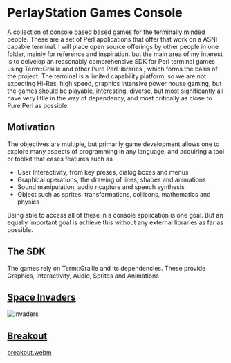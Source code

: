 # PerlayStation Games Console

A  collection of console based based games for the terminally minded people.  These are a set of Perl applications that offer that work on a ASNI capable terminal. I will place open source offerings by other people in one folder, mainly for reference and inspiration.  but the main area of my interest is to delvelop an reasonably comprehensive SDK for Perl terminal games using Term::Graille and other Pure Perl libraries , which forms the basis of the project. The terminal is a limited capability platform, so we are not expecting Hi-Res, high speed, graphics Intensive power house gaming, but the games should be playable, interesting, diverse, but most significantly all have very litlle in the way of dependency, and most critically as close to Pure Perl as possible.

## Motivation

The objectives are multiple, but primarily game development allows one to explore many aspects of programming in any language, and acquiring a tool or toolkit that eases  features such as 

* User Interactivity, from key preses, dialog boxes and menus
* Graphical operations, the drawing of lines, shapes and animations
* Sound manipulation, audio ncapture and speech synthesis
* Object such as sprites, transformations, collisons, mathematics and physics

Being able to access all of these in a console application is one goal.  But an equally important goal is achieve this without any external libraries as far as possible.

## The SDK

The games rely on Term::Graille and its dependencies.  These provide Graphics, Interactivity, Audio, Sprites and Animations

## [Space Invaders](https://github.com/saiftynet/PerlayStation/tree/main/Arcade/SingleScreen/Space%20Invaders)

![invaders](https://user-images.githubusercontent.com/34284663/210085239-d07530eb-6627-4dbb-b6e9-4b9a3615d171.gif)

## [Breakout](https://github.com/saiftynet/PerlayStation/tree/main/Arcade/SingleScreen/Breakout)

[breakout.webm](https://user-images.githubusercontent.com/34284663/211404936-fb79f676-a505-413e-bad0-d1ac28c7f7d3.webm)
